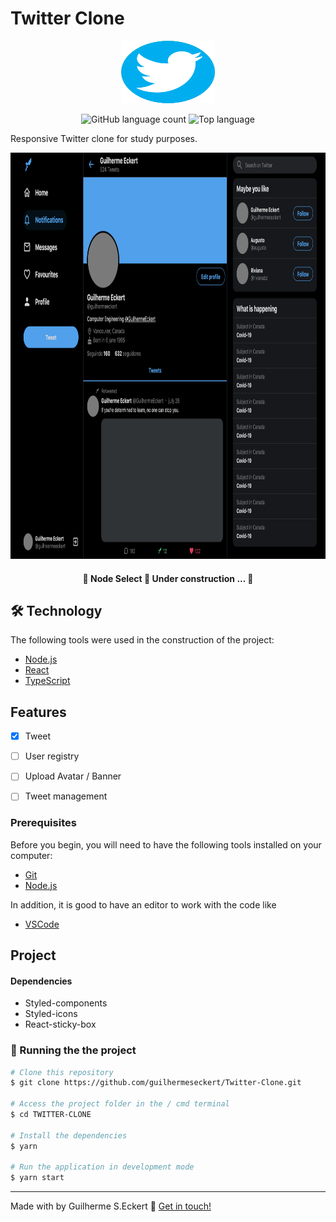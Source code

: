 # **Twitter Clone**


<p align="center">
  <img width="150" height="100" src="img/logo.png">
</p>

<p align="center">
  <img alt="GitHub language count" src="https://img.shields.io/github/languages/count/commonality/readme-inspector.svg">
  <img alt="Top language" src="https://img.shields.io/github/languages/top/commonality/readme-inspector.svg">
</p>

Responsive Twitter clone for study purposes.
 
 <p align="center">
  <img width="560" height="650" src="img/twitter.png">
</p>


</div>

<h4 align="center"> 
	🚧  Node Select 🚀 Under construction ...  🚧
</h4>


## 🛠 Technology

The following tools were used in the construction of the project:

- [Node.js](https://nodejs.org/en/)
- [React](https://pt-br.reactjs.org/)
- [TypeScript](https://www.typescriptlang.org/)
  

## Features

- [x] Tweet
- [ ] User registry
- [ ] Upload Avatar / Banner
- [ ] Tweet management



### Prerequisites

Before you begin, you will need to have the following tools installed on your computer:

 - [Git](https://git-scm.com) 
 - [Node.js](https://nodejs.org/en/)
  
In addition, it is good to have an editor to work with the code like

 - [VSCode](https://code.visualstudio.com/)


## Project


#### Dependencies

- Styled-components
- Styled-icons
- React-sticky-box


### 🎲 Running the the project

``` bash
# Clone this repository
$ git clone https://github.com/guilhermeseckert/Twitter-Clone.git

# Access the project folder in the / cmd terminal
$ cd TWITTER-CLONE

# Install the dependencies
$ yarn

# Run the application in development mode
$ yarn start

```
  


---
Made with by Guilherme S.Eckert :wave: [Get in touch!](https://www.linkedin.com/in/guilherme-eckert/)





